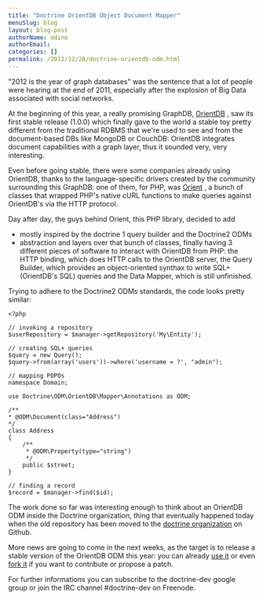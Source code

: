 ```yaml
---
title: "Doctrine OrientDB Object Document Mapper"
menuSlug: blog
layout: blog-post
authorName: odino
authorEmail:
categories: []
permalink: /2012/12/28/doctrine-orientdb-odm.html
---
```

"2012 is the year of graph databases" was the sentence that a lot of
people were hearing at the end of 2011, especially after the explosion
of Big Data associated with social networks.

At the beginning of this year, a really promising GraphDB,
[OrientDB](http://orientdb.org) , saw its first stable release (1.0.0)
which finally gave to the world a stable toy pretty different from the
traditional RDBMS that we're used to see and from the document-based DBs
like MongoDB or CouchDB: OrientDB integrates document capabilities with
a graph layer, thus it sounded very, very interesting.

Even before going stable, there were some companies already using
OrientDB, thanks to the language-specific drivers created by the
community surrounding this GraphDB: one of them, for PHP, was
[Orient](http://github.com/congow/Orient) , a bunch of classes that
wrapped PHP's native cURL functions to make queries against OrientDB's
via the HTTP protocol.

Day after day, the guys behind Orient, this PHP library, decided to add
- mostly inspired by the doctrine 1 query builder and the Doctrine2 ODMs
- abstraction and layers over that bunch of classes, finally having 3
different pieces of software to interact with OrientDB from PHP: the
HTTP binding, which does HTTP calls to the OrientDB server, the Query
Builder, which provides an object-oriented synthax to write SQL+
(OrientDB's SQL) queries and the Data Mapper, which is still unfinished.

Trying to adhere to the Doctrine2 ODMs standards, the code looks pretty
similar:

~~~~ {.sourceCode .php}
<?php

// invoking a repository
$userRepository = $manager->getRepository('My\Entity');

// creating SQL+ queries
$query = new Query();
$query->from(array('users'))->where('username = ?', "admin");

// mapping POPOs
namespace Domain;

use Doctrine\ODM\OrientDB\Mapper\Annotations as ODM;

/**
* @ODM\Document(class="Address")
*/
class Address
{
    /**
     * @ODM\Property(type="string")
     */
    public $street;
}

// finding a record
$record = $manager->find($id);
~~~~

The work done so far was interesting enough to think about an OrientDB
ODM inside the Doctrine organization, thing that eventually happened
today when the old repository has been moved to the [doctrine
organization](https://github.com/doctrine/orientdb-odm) on Github.

More news are going to come in the next weeks, as the target is to
release a stable version of the OrientDB ODM this year: you can already
[use it](https://packagist.org/packages/doctrine/orientdb-odm) or even
[fork it](https://github.com/doctrine/orientdb-odm) if you want to
contribute or propose a patch.

For further informations you can subscribe to the doctrine-dev google
group or join the IRC channel \#doctrine-dev on Freenode.
